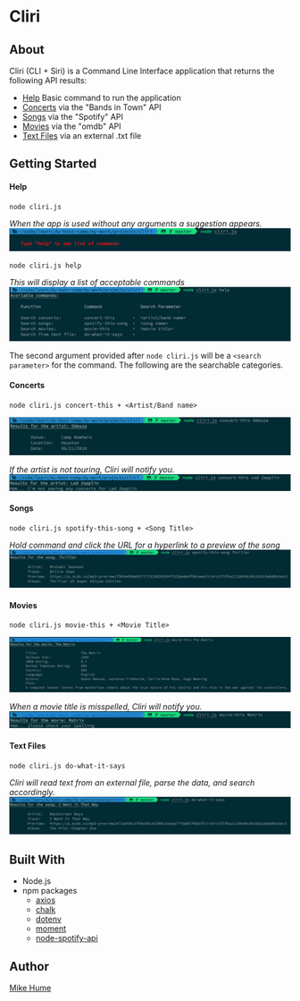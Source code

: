 # Cliri

## About

Cliri (CLI + Siri) is a Command Line Interface application that returns the following API results:

- [Help](#help) Basic command to run the application
- [Concerts](#concerts) via the "Bands in Town" API
- [Songs](#songs) via the "Spotify" API
- [Movies](#movies) via the "omdb" API
- [Text Files](#text) via an external .txt file

## Getting Started

#### <a name="help"></a>Help

```
node cliri.js
```

*When the app is used without any arguments a suggestion appears.*
![](images/no-args.png)

```
node cliri.js help
```

*This will display a list of acceptable commands*
![](images/help.png)


The second argument provided after `node cliri.js` will be a `<search parameter>` for the command. The following are the searchable categories.


#### <a name="concerts"></a>Concerts

```
node cliri.js concert-this + <Artist/Band name>
```

![](images/concert.png)

*If the artist is not touring, Cliri will notify you.*
![](images/no-concert.png)


#### <a name="songs"></a>Songs

```
node cliri.js spotify-this-song + <Song Title>
```

*Hold command and click the URL for a hyperlink to a preview of the song*
![](images/song.png)


#### <a name="movies"></a>Movies

```
node cliri.js movie-this + <Movie Title>
```

![](images/movie.png)

*When a movie title is misspelled, Cliri will notify you.*
![](images/movie-typo.png)


#### <a name="text"></a>Text Files

```
node cliri.js do-what-it-says
```

*Cliri will read text from an external file, parse the data, and search accordingly.*
![](images/text-file.png)

## Built With

* Node.js
* npm packages
    * [axios](https://www.npmjs.com/package/axios)
    * [chalk](https://www.npmjs.com/package/chalk)
    * [dotenv](https://www.npmjs.com/package/dotenv)
    * [moment](https://www.npmjs.com/package/moment)
    * [node-spotify-api](https://www.npmjs.com/package/node-spotify-api)

## Author

[Mike Hume](https://mahume.github.io)